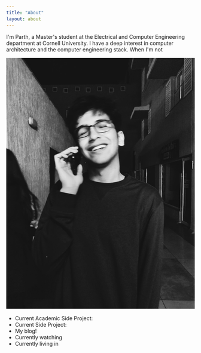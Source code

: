 ```yaml
---
title: "About"
layout: about
---
```


I'm Parth, a Master's student at the Electrical and Computer Engineering department at Cornell University. I have a deep interest in computer architecture and the computer engineering stack. When I'm not 

![image](/assets/images/me.jpg)

- Current Academic Side Project:
- Current Side Project:
- My blog!
- Currently watching
- Currently living in